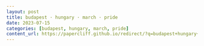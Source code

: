 ```yaml
---
layout: post
title: budapest · hungary · march · pride
date: 2023-07-15
categories: [budapest, hungary, march, pride]
content_url: https://papercliff.github.io/redirect/?q=budapest+hungary+march+pride&tbs=cdr:1,cd_min:7/14/2023,cd_max:7/16/2023
---
```

